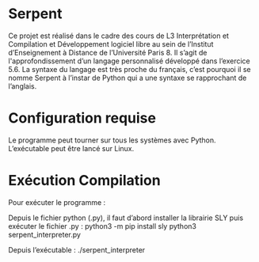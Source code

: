 # Serpent
Ce projet est réalisé dans le cadre des cours de L3 Interprétation et Compilation et Développement logiciel libre au sein de l’Institut d’Enseignement à Distance de l’Université Paris 8. Il s’agit de l'approfondissement d’un langage personnalisé développé dans l’exercice 5.6. La syntaxe du langage est très proche du français, c’est pourquoi il se nomme Serpent à l’instar de Python qui a une syntaxe se rapprochant de l’anglais.

# Configuration requise
Le programme peut tourner sur tous les systèmes avec Python. 
L’exécutable peut être lancé sur Linux.


# Exécution Compilation

Pour exécuter le programme : 

Depuis le fichier python (.py), il faut d’abord installer la librairie SLY puis exécuter le fichier .py : 
python3 -m pip install sly
python3 serpent_interpreter.py

Depuis l’exécutable :
./serpent_interpreter



